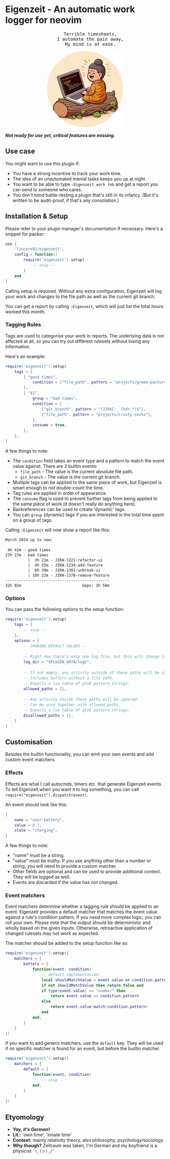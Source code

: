 # Eigenzeit - An automatic work logger for neovim

<div align="center">
<pre>
    Terrible timesheets,
    I automate the pain away,
    My mind is at ease.
</pre>

<img src="./docs/buddha-round-480.png" width="240" alt="A happy Buddha is enjoying neovim on his laptop, while sitting on a tree trunk.">
</div>


***Not ready for use yet, critical features are missing.***


## Use case
You might want to use this plugin if:
- You have a strong incentive to track your work time.
- The idea of an unautomated menial tasks keeps you up at night.
- You want to be able to type `:Eigenzeit work feb` and get a report you can send to someone who cares.
- You don't mind battle-testing a plugin that's still in its infancy. (But it's written to be audit-proof, if that's any consolation.)


## Installation & Setup
Please refer to your plugin manager's documentation if necessary. 
Here's a snippet for packer:

```lua
use {
    'lincore81/eigenzeit',
    config = function()
        require('eigenzeit').setup{
            -- snip --
        }
    end
}
```

Calling setup is required.
Without any extra configuration, Eigenzeit will log your work and changes to the
file path as well as the current git branch.

You can get a report by calling `:Eigenzeit`, which will just list the total
hours worked this month. 


### Tagging Rules
Tags are used to categorise your work in reports. The underlying data is not
affected at all, so you can try out different rulesets without losing any
information.

Here's an example:

```lua
require('eigenzeit').setup{
    tags = {
        { "good times", 
            condition = {"file_path", pattern = "projects/green-pastures"}, 
        },
        { "$1", 
            group = "bad times", 
            condition = {
                {"git_branch", pattern = "(JIRA[-_ ]%d+.*)$"},
                {"file_path", pattern = "projects/crusty-socks"},
            },
            consume = true,
        },
    },
}
```

A few things to note:
- The `condition` field takes an event type and a pattern to match the event value against. There are 2 builtin events:
  - `file_path` - The value is the current absolute file path.
  - `git_branch` - The value is the current git branch.
- Multiple tags can be applied to the same piece of work, but Eigenzeit is smart enough to not double-count the time.
- Tag rules are applied in order of appearance.
- The `consume` flag is used to prevent further tags from being applied to the same piece of work (it doesn't really do anything here).
- Backreferences can be used to create 'dynamic' tags.
- You can `group` (dynamic) tags if you are interested in the total time spent on a group of tags.

Calling `:Eigenzeit` will now show a report like this:

```
March 2024 up to now:

 4h 41m - good times
27h 17m - bad times
          |  3h 21m - JIRA-1221-refactor-ui
          |  4h 55m - JIRA-1234-add-feature
          |  8h 39m - JIRA-1301-unbreak-ui
          | 10h 22m - JIRA-1378-remove-feature
----------------------------------------------
32h 02m                           Gaps: 3h 58m
```

### Options
You can pass the following options to the setup function:

```lua
require('eigenzeit').setup{
    tags = { 
        -- snip -- 
    },
    options = { 
        -- SHOWING DEFAULT VALUES --

        -- Right now there's only one log file, but this will change later.
        log_dir = "$PLUGIN_DATA/logs",

        -- If not empty, any activity outside of these paths will be ignored.
        -- Includes buffers without a file path.
        -- Expects a lua table of glob pattern strings.
        allowed_paths = {},

        -- Any activity inside these paths will be ignored.
        -- Can be used together with allowed_paths.
        -- Expects a lua table of glob pattern strings.
        disallowed_paths = {},
    }
}
```


## Customisation
Besides the builtin functionality, you can emit your own events and add custom
event matchers.

### Effects
Effects are what I call autocmds, timers etc. that generate Eigenzeit events. 
To tell Eigenzeit when you want it to log something, you can call
`require("eigenzeit").dispatch(event)`.

An event should look like this:
```lua
{
    name = "user:battery",
    value = 0.7,        
    state = "charging",
}
```

A few things to note:
- "name" must be a string.
- "value" must be truthy. If you use anything other than a number or string, you will need to provide a custom matcher.
- Other fields are optional and can be used to provide additional context. They will be logged as well.
- Events are discarded if the value has not changed.


### Event matchers
Event matchers determine whether a tagging rule should be applied to an event.
Eigenzeit provides a default matcher that matches the event value against a
rule's condition pattern. If you need more complex logic, you can roll your
own. Please note that the output should be deterministic and wholly based on
the given inputs. Otherwise, retroactive application of changed rulesets may not
work as expected. 

The matcher should be added to the setup function like so:

```lua
require('eigenzeit').setup({
    matchers = {
        battery = {
            function(event, condition)
                -- default implementation:
                local shouldMatchValue = event.value or condition.pattern
                if not shouldMatchValue then return false end
                if type(event.value) == "number" then
                    return event.value == condition.pattern
                else
                    return event.value:match(condition.pattern) 
                end
            end,
        }
    }
})
```
If you want to add generic matchers, use the `default` key. They will be used if
no specific matcher is found for an event, but before the builtin matcher.

```lua
require('eigenzeit').setup({
    matchers = {
        default = {
            function(event, condition)
                -- snip --
            end,
        }
    }
})
```


## Etyomology
- ***Yay, it's German!***
- **Lit.:** 'own time', 'innate time'
- **Context:** mainly relativity theory, also philosophy, psychology/sociology
- **Why though?** Zeitraum was taken, I'm German and my boyfriend is a physicist `¯\_(ツ)_/¯`

